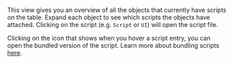 This view gives you an overview of all the objects that currently have scripts on the table.
Expand each object to see which scripts the objects have attached.
Clicking on the script (e.g. `Script` or `UI`) will open the script file.

Clicking on the icon that shows when you hover a script entry, you can open the bundled version of the script.
Learn more about bundling scripts [here](https://sebaestschjin.github.io/tts-tools/editor/latest/bundling.html).
